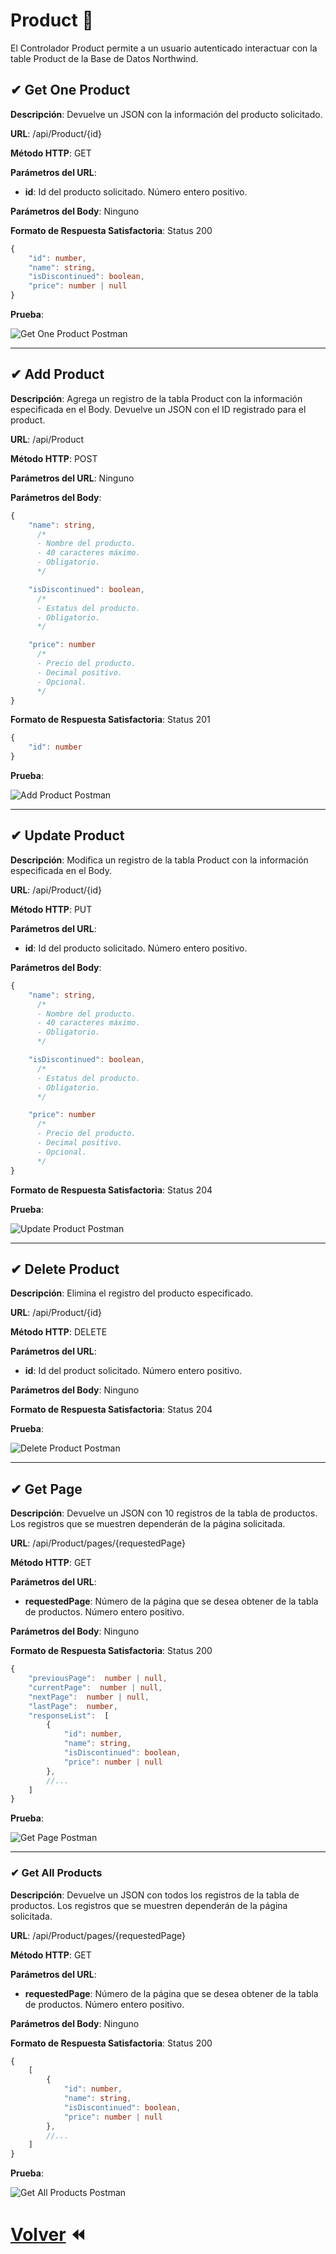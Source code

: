 # Product 🛒
El Controlador Product permite a un usuario autenticado interactuar con la table Product de la Base de Datos Northwind.

## ✔ Get One Product

**Descripción**: Devuelve un JSON con la información del producto solicitado.

**URL**: /api/Product/{id}

**Método  HTTP**: GET

**Parámetros del URL**:
* **id**: Id del producto solicitado. Número entero positivo.

**Parámetros del Body**: Ninguno

**Formato de Respuesta Satisfactoria**: Status 200

```typescript
{
	"id": number,
	"name": string,
	"isDiscontinued": boolean,
	"price": number | null
}
```

**Prueba**:

![Get One Product Postman](./pictures/Product/get_one_product.png)

***

## ✔ Add Product

**Descripción**: Agrega un registro de la tabla Product con la información especificada en el Body. Devuelve un JSON con el ID registrado para el product.

**URL**: /api/Product

**Método  HTTP**: POST

**Parámetros del URL**: Ninguno

**Parámetros del Body**:

```typescript
{
	"name": string,
      /*
      - Nombre del producto.
      - 40 caracteres máximo.
      - Obligatorio.
      */

	"isDiscontinued": boolean,
      /*
      - Estatus del producto.
      - Obligatorio.
      */

	"price": number
      /*
      - Precio del producto.
      - Decimal positivo.
      - Opcional.
      */
}
```

**Formato de Respuesta Satisfactoria**: Status 201

```typescript
{
	"id": number
}
```

**Prueba**:

![Add Product Postman](./pictures/Product/add_product.png)

***

## ✔ Update Product

**Descripción**: Modifica un registro de la tabla Product con la información especificada en el Body.

**URL**: /api/Product/{id}

**Método  HTTP**: PUT

**Parámetros del URL**:
* **id**: Id del producto solicitado. Número entero positivo.

**Parámetros del Body**:

```typescript
{
	"name": string,
      /*
      - Nombre del producto.
      - 40 caracteres máximo.
      - Obligatorio.
      */

	"isDiscontinued": boolean,
      /*
      - Estatus del producto.
      - Obligatorio.
      */

	"price": number
      /*
      - Precio del producto.
      - Decimal positivo.
      - Opcional.
      */
}
```

**Formato de Respuesta Satisfactoria**: Status 204

**Prueba**:

![Update Product Postman](./pictures/Product/update_product.png)

***

## ✔ Delete Product

**Descripción**: Elimina el registro del producto especificado.

**URL**: /api/Product/{id}

**Método  HTTP**: DELETE

**Parámetros del URL**:
* **id**: Id del product solicitado. Número entero positivo.

**Parámetros del Body**: Ninguno

**Formato de Respuesta Satisfactoria**: Status 204

**Prueba**:

![Delete Product Postman](./pictures/Product/delete_product.png)

***

## ✔ Get Page

**Descripción**: Devuelve un JSON con 10 registros de la tabla de productos. Los registros que se muestren dependerán de la página solicitada.

**URL**: /api/Product/pages/{requestedPage}

**Método  HTTP**: GET

**Parámetros del URL**:
* **requestedPage**: Número de la página que se desea obtener de la tabla de productos. Número entero positivo.

**Parámetros del Body**: Ninguno

**Formato de Respuesta Satisfactoria**: Status 200

```typescript
{
	"previousPage":  number | null,
	"currentPage":  number | null,
	"nextPage":  number | null,
	"lastPage":  number,
	"responseList":  [
		{
			"id": number,
			"name": string,
			"isDiscontinued": boolean,
			"price": number | null
		},
		//...
	]
}
```

**Prueba**:

![Get Page Postman](./pictures/Product/get_page.png)

***

### ✔ Get All Products

**Descripción**: Devuelve un JSON con todos los registros de la tabla de productos. Los registros que se muestren dependerán de la página solicitada.

**URL**: /api/Product/pages/{requestedPage}

**Método  HTTP**: GET

**Parámetros del URL**:
* **requestedPage**: Número de la página que se desea obtener de la tabla de productos. Número entero positivo.

**Parámetros del Body**: Ninguno

**Formato de Respuesta Satisfactoria**: Status 200

```typescript
{
	[
		{
			"id": number,
			"name": string,
			"isDiscontinued": boolean,
			"price": number | null
		},
		//...
	]
}
```

**Prueba**:

![Get All Products Postman](./pictures/Product/get_all_products.png)


# [Volver](../README.md) ⏪